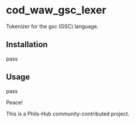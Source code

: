 # cod_waw_gsc_lexer
 
Tokenizer for the gsc (GSC) language.

## Installation

pass

## Usage

pass

Peace!

This is a Phils-Hub community-contributed project.